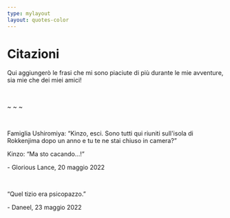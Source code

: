 ```yaml
---
type: mylayout
layout: quotes-color
---
```


# Citazioni

Qui aggiungerò le frasi che mi sono piaciute di più durante le mie avventure, sia mie che dei miei amici!

&nbsp;

<p class="center">~ ~ ~</p>

&nbsp;

Famiglia Ushiromiya: “Kinzo, esci. Sono tutti qui riuniti sull'isola di Rokkenjima dopo un anno e tu te ne stai chiuso in camera?”

Kinzo: “Ma sto cacando...!”
<p class="right">- Glorious Lance, 20 maggio 2022</p>

&nbsp;

“Quel tizio era psicopazzo.”
<p class="right">- Daneel, 23 maggio 2022</p>
